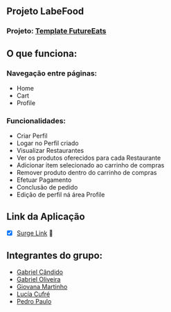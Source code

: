 ## Projeto LabeFood

### Projeto: [Template FutureEats](https://app.zeplin.io/project/5dcc566ddc1332bf7fb4f450)

## O que funciona:
### Navegação entre páginas:

- Home
- Cart
- Profile

### Funcionalidades:

- Criar Perfil
- Logar no Perfil criado
- Visualizar Restaurantes
- Ver os produtos oferecidos para cada Restaurante
- Adicionar item selecionado ao carrinho de compras
- Remover produto dentro do carrinho de compras
- Efetuar Pagamento
- Conclusão de pedido
- Edição de perfil ná área Profile

## Link da Aplicação

- [x] [Surge Link](https://squeamish-show.surge.sh) 🚀

## Integrantes do grupo:

- [Gabriel Cândido](https://github.com/GCandid07)
- [Gabriel Oliveira](https://github.com/GabriellOlliveira99)
- [Giovana Martinho](https://github.com/Giovana-MS)
- [Lucía Cufré](https://github.com/lucia-cufre)
- [Pedro Paulo](https://github.com/ppssjr)
